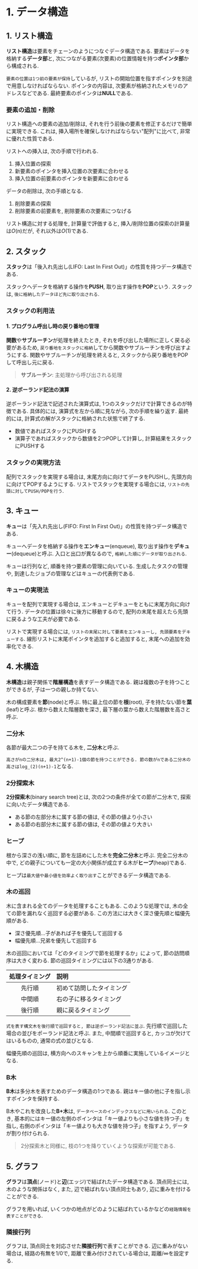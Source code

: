 # **1. データ構造**

## **1. リスト構造**

**リスト構造**は要素をチェーンのようにつなぐデータ構造である. 要素はデータを格納する**データ部**と, 次につながる要素(次要素)の位置情報を持つ**ポインタ部**から構成される.

`要素の位置は1つ前の要素が保持`しているが, リストの開始位置を指すポインタを別途で用意しなければならない. ポインタの内容は, 次要素が格納されたメモリのアドレスなどである. 最終要素のポインタは**NULL**である.

### **要素の追加・削除**

リスト構造への要素の追加/削除は, それを行う前後の要素を修正するだけで簡単に実現できる. これは, 挿入場所を確保しなければならない"配列"に比べて, 非常に優れた性質である.

リストへの挿入は, 次の手順で行われる.

1. 挿入位置の探索
2. 新要素のポインタを挿入位置の次要素に合わせる
3. 挿入位置の前要素のポインタを新要素に合わせる

データの削除は, 次の手順となる.

1. 削除要素の探索
2. 削除要素の前要素を, 削除要素の次要素につなげる

リスト構造に対する処理を, 計算量で評価すると, 挿入/削除位置の探索の計算量は*O*(n)だが, それ以外は*O*(1)である.

## **2. スタック**

**スタック**は「後入れ先出し(LIFO: Last In First Out)」の性質を持つデータ構造である.

スタックへデータを格納する操作を**PUSH**, 取り出す操作を**POP**という. スタックは, `後に格納したデータほど先に取り出される`.

### **スタックの利用法**

#### **1. プログラム呼出し時の戻り番地の管理**

**関数**や**サブルーチン**が処理を終えたとき, それを呼び出した場所に正しく戻る必要があるため, `戻り番地をスタックに格納`してから関数やサブルーチンを呼び出すようにする. 関数やサブルーチンが処理を終えると, スタックから戻り番地をPOPして呼出し元に戻る.

> **サブルーチン**: 主処理から呼び出される処理

#### **2. 逆ポーランド記法の演算**

逆ポーランド記法で記述された演算式は, 1つのスタックだけで計算できるのが特徴である. 具体的には, 演算式を左から順に見ながら, 次の手順を繰り返す. 最終的には, 計算式の解がスタックに格納された状態で終了する.

- 数値であればスタックにPUSHする
- 演算子であればスタックから数値を2つPOPして計算し, 計算結果をスタックにPUSHする

### **スタックの実現方法**

配列でスタックを実現する場合は, 末尾方向に向けてデータをPUSHし, 先頭方向に向けてPOPするようにする. リストでスタックを実現する場合には, `リストの先頭に対してPUSH/POPを行う`.

## **3. キュー**

**キュー**は「先入れ先出し(FIFO: First In First Out)」の性質を持つデータ構造である.

キューへデータを格納する操作を**エンキュー**(enqueue), 取り出す操作を**デキュー**(dequeue)と呼ぶ. 入口と出口が異なるので, `格納した順にデータが取り出される`.

キューは行列など, 順番を持つ要素の管理に向いている. 生成したタスクの管理や, 到達したジョブの管理などはキューの代表例である.

### **キューの実現法**

キューを配列で実現する場合は, エンキューとデキューをともに末尾方向に向けて行う. データの位置は徐々に後方に移動するので, 配列の末尾を超えたら先頭に戻るような工夫が必要である.

リストで実現する場合には, `リストの末尾に対して要素をエンキューし, 先頭要素をデキューする`. 線形リストに末尾ポインタを追加すると追加すると, 末尾への追加を効率化できる.

## **4. 木構造**

**木構造**は親子関係で**階層構造**を表すデータ構造である. 親は複数の子を持つことができるが, 子は一つの親しか持てない.

木の構成要素を**節**(node)と呼ぶ. 特に最上位の節を**根**(root), 子を持たない節を**葉**(leaf)と呼ぶ. 根から数えた階層数を深さ, 最下層の葉から数えた階層数を高さと呼ぶ.

### **二分木**

各節が最大二つの子を持てる木を, **二分木**と呼ぶ.

`高さがnの二分木は, 最大2^(n+1)-1個の節を持つことができる. 節の数がnである二分木の高さはlog_(2)(n+1)-1`となる.

### **2分探索木**

**2分探索木**(binary search tree)とは, 次の2つの条件が全ての節が二分木で, 探索に向いたデータ構造である.

- ある節の左部分木に属する節の値は, その節の値より小さい
- ある節の右部分木に属する節の値は, その節の値より大きい

### **ヒープ**

根から深さの浅い順に, 節を左詰めにした木を**完全二分木**と呼ぶ. 完全二分木の中で, どの親子についても一定の大小関係が成立する木が**ヒープ**(heap)である.

ヒープは`最大値や最小値を効率よく取り出す`ことができるデータ構造である.

### **木の巡回**

木に含まれる全てのデータを処理することもある. このような処理では, 木の全ての節を漏れなく巡回する必要がある. この方法には大きく深さ優先順と幅優先順がある.

- 深さ優先順...子があれば子を優先して巡回する
- 幅優先順...兄弟を優先して巡回する

木の巡回においては「どのタイミングで節を処理するか」によって, 節の訪問順序は大きく変わる. 節の巡回タイミングには以下の3通りがある.

| 処理タイミング | 説明 |
| :-: | :-- |
| 先行順 | 初めて訪問したタイミング |
| 中間順 | 右の子に移るタイミング |
| 後行順 | 親に戻るタイミング |

`式を表す構文木を後行順で巡回すると, 節は逆ポーランド記法に並ぶ`. 先行順で巡回した場合の並びをポーランド記法と呼ぶ. また, 中間順で巡回すると, カッコが欠けてはいるものの, 通常の式の並びとなる.

幅優先順の巡回は, 横方向へのスキャンを上から順番に実施しているイメージとなる.

### **B木**

**B木**は多分木を表すためのデータ構造の1つである. 親はキー値の他に子を指し示すポインタを保持する.

B木やこれを改良した**B+木**は, `データベースのインデックスなどに用いられる`. このとき, 基本的にはキー値の左側のポインタは「キー値よりも小さな値を持つ子」を指し, 右側のポインタは「キー値よりも大きな値を持つ子」を指すよう, データが割り付けられる.

> 2分探索木と同様に, 枝の1つを降りていくような探索が可能である.

## **5. グラフ**

**グラフ**は**頂点**(ノード)と**辺**(エッジ)で結ばれたデータ構造である. 頂点同士には, 木のような関係はなく, また, 辺で結ばれない頂点同士もあり, 辺に重みを付けることができる.

グラフを用いれば, いくつかの地点がどのように結ばれているかなどの`経路情報を表すことができる`.

### **隣接行列**

グラフは, 頂点同士を対応させた**隣接行列**で表すことができる. 辺に重みがない場合は, 経路の有無を1/0で, 距離で重み付けされている場合は, 距離/∞を設定する.
